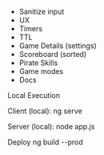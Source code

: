 - Sanitize input
- UX
- Timers
- TTL
- Game Details (settings)
- Scoreboard (sorted)
- Pirate Skills
- Game modes
- Docs

Local Execution

Client (local):
ng serve

Server (local):
node app.js

Deploy
ng build --prod